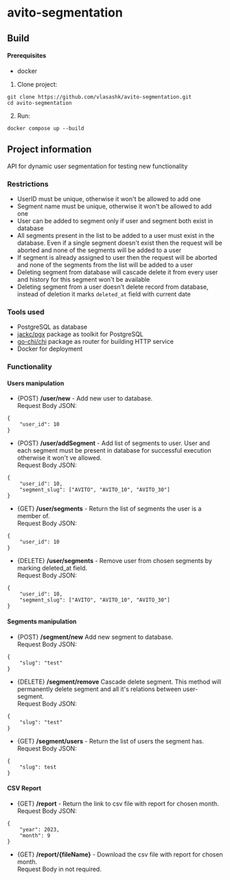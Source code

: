 # avito-segmentation

## Build
#### Prerequisites
- docker

1. Clone project:
```
git clone https://github.com/vlasashk/avito-segmentation.git
cd avito-segmentation
```
2. Run:
```
docker compose up --build
```
## Project information
API for dynamic user segmentation for testing new functionality
### Restrictions
- UserID must be unique, otherwise it won't be allowed to add one
- Segment name must be unique, otherwise it won't be allowed to add one
- User can be added to segment only if user and segment both exist in database
- All segments present in the list to be added to a user must exist in the database.
Even if a single segment doesn't exist then the request will be aborted and none of the segments will be added to a user
- If segment is already assigned to user then the request will be aborted and none of the segments from the list will be added to a user
- Deleting segment from database will cascade delete it from every user and history for this segment won't be available
- Deleting segment from a user doesn't delete record from database, instead of deletion it marks `deleted_at` field with current date

### Tools used
- PostgreSQL as database
- [jackc/pgx](https://pkg.go.dev/github.com/jackc/pgx) package as toolkit for PostgreSQL
- [go-chi/chi](https://pkg.go.dev/github.com/go-chi/chi) package as router for building HTTP service 
- Docker for deployment

### Functionality
#### Users manipulation
- {POST} **/user/new** - Add new user to database.</br> Request Body JSON:
```
{
    "user_id": 10
}
```
- {POST} **/user/addSegment** - Add list of segments to user. 
User and each segment must be present in database for successful execution 
otherwise it won't ve allowed.</br> Request Body JSON:
```
{
    "user_id": 10,
    "segment_slug": ["AVITO", "AVITO_10", "AVITO_30"]
}
```
- {GET} **/user/segments** - Return the list of segments the user is a member of.</br> Request Body JSON:
```
{
    "user_id": 10
}
```
- {DELETE} **/user/segments** - Remove user from chosen segments by marking deleted_at field.</br> Request Body JSON:
```
{
    "user_id": 10,
    "segment_slug": ["AVITO", "AVITO_10", "AVITO_30"]
}
```

#### Segments manipulation
- {POST} **/segment/new** Add new segment to database.</br> Request Body JSON:
```
{
    "slug": "test"
}
```
- {DELETE} **/segment/remove**  Cascade delete segment. 
This method will permanently delete segment and all it's relations between user-segment.</br> Request Body JSON:
```
{
    "slug": "test"
}
```
- {GET} **/segment/users** - Return the list of users the segment has.</br> Request Body JSON:
```
{
    "slug": test
}
```
#### CSV Report
- {GET} **/report** - Return the link to csv file with report for chosen month.</br> Request Body JSON:
```
{
    "year": 2023,
    "month": 9
}
```
- {GET} **/report/{fileName}** - Download the csv file with report for chosen month.</br> Request Body in not required.